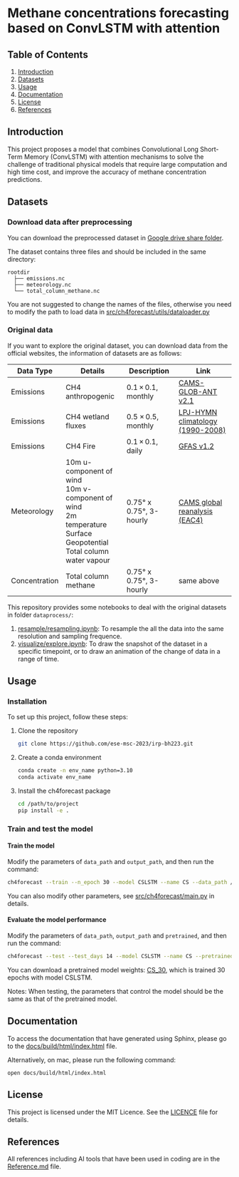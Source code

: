 # Methane concentrations forecasting based on ConvLSTM with attention

## Table of Contents

1. [ Introduction ](#introduction)
2. [ Datasets](#datasets)
3. [ Usage ](#usage)
4. [ Documentation ](#documentation)
5. [ License ](#license)
6. [ References ](#references)


## Introduction

This project proposes a model that combines Convolutional Long Short-Term Memory (ConvLSTM) with attention mechanisms to solve the challenge of traditional physical models that require large computation and high time cost, and improve the accuracy of methane concentration predictions.


## Datasets

### Download data after preprocessing

You can download the preprocessed dataset in [Google drive share folder](https://drive.google.com/drive/folders/1fLCjwfHpkhVkHlmgPF6dtGZ4APgMBIf4?usp=sharing).

The dataset contains three files and should be included in the same directory:

```
rootdir
  ├── emissions.nc
  ├── meteorology.nc
  └── total_column_methane.nc
```

You are not suggested to change the names of the files, otherwise you need to modify the path to load data in [src/ch4forecast/utils/dataloader.py](https://github.com/ese-msc-2023/irp-bh223/blob/main/src/ch4forecast/utils/dataloader.py)

### Original data

If you want to explore the original dataset, you can download data from the official websites, the information of datasets are as follows:

| Data Type |  Details | Description | Link |
|----------|-----------|----------|----------|
| Emissions | CH4 anthropogenic | 0.1 × 0.1, monthly | [CAMS-GLOB-ANT v2.1](https://eccad.sedoo.fr/#/metadata/479) |
| Emissions | CH4 wetland fluxes | 0.5 × 0.5, monthly | [LPJ-HYMN climatology (1990-2008)](https://earth.gov/ghgcenter/data-catalog/lpjeosim-wetlandch4-grid-v2) |
| Emissions | CH4 Fire | 0.1 × 0.1, daily | [GFAS v1.2](https://eccad.sedoo.fr/#/metadata/404) |
| Meteorology | 10m u-component of wind<br>10m v-component of wind<br>2m temperature<br>Surface Geopotential<br>Total column water vapour   | 0.75° x 0.75°, 3-hourly | [CAMS global reanalysis (EAC4)](https://ads.atmosphere.copernicus.eu/cdsapp#!/dataset/cams-global-reanalysis-eac4?tab=overview) |
| Concentration | Total column methane | 0.75° x 0.75°, 3-hourly | same above |

This repository provides some notebooks to deal with the original datasets in folder `dataprocess/`:
1. [resample/resampling.ipynb](https://github.com/ese-msc-2023/irp-bh223/blob/main/dataprocess/resample/resampling.ipynb): To resample the all the data  into the same resolution and sampling frequence.
2. [visualize/explore.ipynb](https://github.com/ese-msc-2023/irp-bh223/blob/main/dataprocess/visualize/explore.ipynb): To draw the snapshot of the dataset in a specific timepoint, or to draw an animation of the change of data in a range of time.

## Usage

### Installation

To set up this project, follow these steps:

1. Clone the repository

    ```bash
    git clone https://github.com/ese-msc-2023/irp-bh223.git
    ```

2. Create a conda environment

    ```bash
    conda create -n env_name python=3.10
    conda activate env_name
    ```

3. Install the ch4forecast package
   
    ```bash
    cd /path/to/project
    pip install -e .
    ```

### Train and test the model

#### Train the model

Modify the parameters of `data_path` and `output_path`, and then run the command:

```bash
ch4forecast --train --n_epoch 30 --model CSLSTM --name CS --data_path /directory/to/data --output_path /directory/to/output
```

You can also modify other parameters, see [src/ch4forecast/main.py](https://github.com/ese-msc-2023/irp-bh223/blob/main/src/ch4forecast/main.py) in details.

#### Evaluate the model performance

Modify the parameters of `data_path`, `output_path` and `pretrained`, and then run the command:

```bash
ch4forecast --test --test_days 14 --model CSLSTM --name CS --pretrained /path/to/model_weights.pth --data_path /directory/to/data --output_path /directory/to/output
```

You can download a pretrained model weights: [CS_30](https://drive.google.com/file/d/1Ec9pC1GK-IIeAS2zBHdp8rZtGARebW7o/view?usp=sharing), which is trained 30 epochs with model CSLSTM.

Notes: When testing, the parameters that control the model should be the same as that of the pretrained model.

## Documentation

To access the documentation that have generated using Sphinx, please go to the [docs/build/html/index.html](https://github.com/ese-msc-2023/irp-bh223/blob/main/docs/build/html/index.html) file.

Alternatively, on mac, please run the following command:

`open docs/build/html/index.html`


## License

This project is licensed under the MIT Licence. See the [LICENCE](https://github.com/ese-msc-2023/irp-bh223/blob/main/LICENSE) file for details.


## References

All references including AI tools that have been used in coding are in the [Reference.md](https://github.com/ese-msc-2023/irp-bh223/blob/main/Reference.md) file.